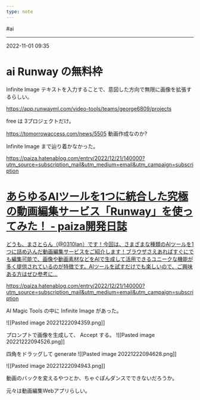 ```yaml
---
type: note
---
```


#ai

---
2022-11-01  09:35

# ai  Runway の無料枠

Infinite Image
テキストを入力することで、意図した方向で無限に画像を拡張するらしい。

https://app.runwayml.com/video-tools/teams/george6809/projects

free は 3プロジェクトだけ。

https://tomorrowaccess.com/news/5505
動画作成なのか?

Infinite Image まで辿り着かなかった。

https://paiza.hatenablog.com/entry/2022/12/21/140000?utm_source=subscription_mail&utm_medium=email&utm_campaign=subscription


<div class="rich-link-card-container"><a class="rich-link-card" href="https://paiza.hatenablog.com/entry/2022/12/21/140000?utm_source=subscription_mail&utm_medium=email&utm_campaign=subscription" target="_blank">
	<div class="rich-link-image-container">
		<div class="rich-link-image" style="background-image: url('https://hatenablog-parts.com/embed?url=https%3A%2F%2Fpaiza.hatenablog.com%2Fentry%2F2022%2F12%2F21%2F140000')">
	</div>
	</div>
	<div class="rich-link-card-text">
		<h1 class="rich-link-card-title">あらゆるAIツールを1つに統合した究極の動画編集サービス「Runway」を使ってみた！ - paiza開発日誌</h1>
		<p class="rich-link-card-description">
		どうも、まさとらん（@0310lan）です！今回は、さまざまな種類のAIツールを1つに詰め込んだ動画編集サービスをご紹介します！ブラウザさえあればすぐにでも編集可能で、画像や動画素材などをAIで生成して活用できるユニークな機能が多く提供されているのが特徴です。AIツールを試すだけでも楽しいので、ご興味ある方はぜひ参考に…
		</p>
		<p class="rich-link-href">
		https://paiza.hatenablog.com/entry/2022/12/21/140000?utm_source=subscription_mail&utm_medium=email&utm_campaign=subscription
		</p>
	</div>
</a></div>

AI Magic Tools の中に Infinite Image があった。

![[Pasted image 20221222094359.png]]

プロンプトで画像を生成して、 Accept する。
![[Pasted image 20221222094526.png]]

四角をドラッグして generate
![[Pasted image 20221222094628.png]]

![[Pasted image 20221222094943.png]]

動画のバックを変えるやつとか、ちゃぐぽんダンスでできないだろうか。

元々は動画編集Webアプリらしい。